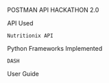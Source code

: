 POSTMAN API HACKATHON 2.0
	
API Used

	Nutritionix API
Python Frameworks Implemented

	DASH
User Guide
	
